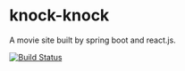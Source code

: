 # knock-knock
A movie site built by spring boot and react.js.

[![Build Status](https://travis-ci.com/InnoFang/knock-knock.svg?token=dyhD1qF2apW2qB3k85ez&branch=master)](https://travis-ci.com/InnoFang/knock-knock)